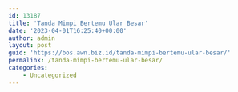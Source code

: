 ```yaml
---
id: 13187
title: 'Tanda Mimpi Bertemu Ular Besar'
date: '2023-04-01T16:25:40+00:00'
author: admin
layout: post
guid: 'https://bos.awn.biz.id/tanda-mimpi-bertemu-ular-besar/'
permalink: /tanda-mimpi-bertemu-ular-besar/
categories:
    - Uncategorized
---
```


